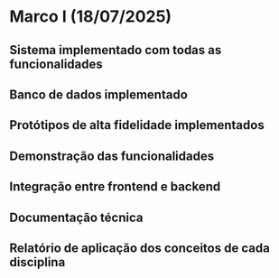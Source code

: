 # Marco I (18/07/2025)
## Sistema implementado com todas as funcionalidades
## Banco de dados implementado
## Protótipos de alta fidelidade implementados
## Demonstração das funcionalidades
## Integração entre frontend e backend
## Documentação técnica
## Relatório de aplicação dos conceitos de cada disciplina